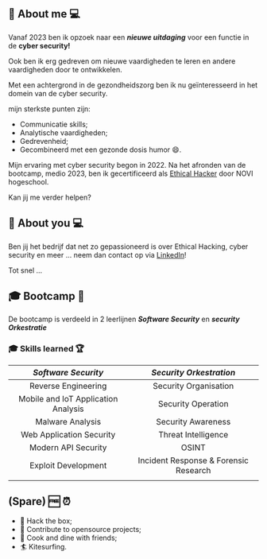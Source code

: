 ## :man: About me :computer:

Vanaf 2023 ben ik opzoek naar een ***nieuwe uitdaging*** voor een functie in de **cyber security!**

Ook ben ik erg gedreven om nieuwe vaardigheden te leren en andere vaardigheden door te ontwikkelen.

Met een achtergrond in de gezondheidszorg ben ik nu geïnteresseerd in het domein van de cyber security.

mijn sterkste punten zijn: 
- Communicatie skills;
- Analytische vaardigheden;
- Gedrevenheid;
- Gecombineerd met een gezonde dosis humor :smile:.

Mijn ervaring met cyber security begon in 2022.
Na het afronden van de bootcamp, medio 2023,
ben ik gecertificeerd als [Ethical Hacker](https://www.novi.nl/ethical-hacker/) door NOVI hogeschool. 

Kan jij me verder helpen? 

## :office: About you :computer:

Ben jij het bedrijf dat net zo gepassioneerd is over Ethical Hacking, cyber security en meer ... neem dan contact op via [LinkedIn](https://www.linkedin.com/in/alex-crom-76aa4448/)!

Tot snel ...


## :mortar_board: Bootcamp :school_satchel:
De bootcamp is verdeeld in 2 leerlijnen  ***Software Security***  en ***security Orkestratie***
### :mortar_board: Skills learned :trophy:
|          ***Software Security***          |         ***Security Orkestration***         |
|:-----------------------------------:|:-------------------------------------:|
|         Reverse Engineering         |         Security Organisation         |
| Mobile and IoT Application Analysis |          Security Operation           |
|          Malware Analysis           |          Security Awareness           |
|      Web Application Security       |          Threat Intelligence          |
|         Modern API Security         |                 OSINT                 |
|         Exploit Development         | Incident Response & Forensic Research |
|                                     |                                       |



## (Spare) :free: :alarm_clock:
- :angel: Hack the box;
- :scroll: Contribute to opensource projects;
- :meat_on_bone: Cook and dine with friends;
- :surfer: Kitesurfing.
